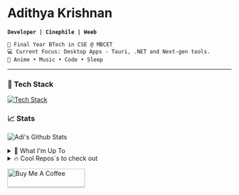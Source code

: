

<div>
    
# Adithya Krishnan 
**`Developer | Cinephile | Weeb`**  

    💼 Final Year BTech in CSE @ MBCET 
    💻 Current Focus: Desktop Apps - Tauri, .NET and Next-gen tools.  
    💫 Anime • Music • Code • Sleep 

---

</div>

### 🚀 Tech Stack
[![Tech Stack](https://skillicons.dev/icons?i=next,react,angular,tauri,electron,dotnet,flutter,tailwind,python,typescript,java&theme=light)](https://github.com/fal3n-4ngel/)  



### 📈 Stats  

 ![Adi's Github Stats](https://github-readme-stats.vercel.app/api?username=fal3n-4ngel&count_private=true&show_icons=true&theme=github_dark_dimmed)

<details>
  <summary>🌱 What I'm Up To  </summary>

  - [zen-browser/www](https://github.com/zen-browser/www) - 🌐 Homepage for @zen-browser! (6 days ago)
  - [fal3n-4ngel/ollama-chat](https://github.com/fal3n-4ngel/ollama-chat) -  (1 week ago)
  - [Deflated-Pappadam/gamior](https://github.com/Deflated-Pappadam/gamior) -  (1 week ago)
  - [fal3n-4ngel/SOYO](https://github.com/fal3n-4ngel/SOYO) - SOYO - Stream Own Your Own || Effortlessly stream files from your local system via local network and enjoy your personal collection anywhere in your home. (2 weeks ago)
  - [fal3n-4ngel/dotfiles](https://github.com/fal3n-4ngel/dotfiles) - Dotfiles of my NixOS system. (2 weeks ago)
</details>

<details>
  <summary>🔥 Cool Repos`s to check out  </summary>
   
  - [zen-browser/desktop](https://github.com/zen-browser/desktop) - 🌀 Experience tranquillity while browsing the web without people tracking you! (6 days ago)
  - [lobehub/lobe-chat](https://github.com/lobehub/lobe-chat) - 🤯 Lobe Chat - an open-source, modern-design AI chat framework. Supports Multi AI Providers( OpenAI / Claude 3 / Gemini / Ollama / Qwen /  DeepSeek), Knowledge Base (file upload / knowledge management / RAG ), Multi-Modals (Vision/TTS/Plugins/Artifacts). One-click FREE deployment of your private ChatGPT/ Claude application. (1 week ago)
  - [neviaseb03/Tuples](https://github.com/neviaseb03/Tuples) - A vibrant online community for engineers to share knowledge, collaborate on projects, and network with peers. (1 week ago)
  - [neviaseb03/Flashdrive](https://github.com/neviaseb03/Flashdrive) - What&#39;s Flash Drive? a place where dumb projects meets professional display. (1 week ago)
  - [SamJohn04/Project-Manager](https://github.com/SamJohn04/Project-Manager) - A concise tool for project management and tracking. (1 week ago)
</details>


<a href="https://www.buymeacoffee.com/fal3n4ngel" target="_blank"><img src="https://www.buymeacoffee.com/assets/img/custom_images/orange_img.png" alt="Buy Me A Coffee" style="height: 41px !important;width: 174px !important;box-shadow: 0px 3px 2px 0px rgba(190, 190, 190, 0.5) !important;-webkit-box-shadow: 0px 3px 2px 0px rgba(190, 190, 190, 0.5) !important;" ></a>


